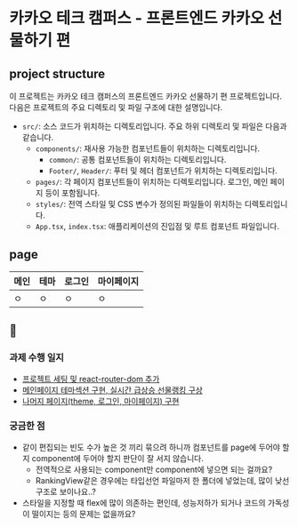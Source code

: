 # 카카오 테크 캠퍼스 - 프론트엔드 카카오 선물하기 편

## project structure

이 프로젝트는 카카오 테크 캠퍼스의 프론트엔드 카카오 선물하기 편 프로젝트입니다. 다음은 프로젝트의 주요 디렉토리 및 파일 구조에 대한 설명입니다.

- `src/`: 소스 코드가 위치하는 디렉토리입니다. 주요 하위 디렉토리 및 파일은 다음과 같습니다.
  - `components/`: 재사용 가능한 컴포넌트들이 위치하는 디렉토리입니다.
   	- `common/`: 공통 컴포넌트들이 위치하는 디렉토리입니다.
   	- `Footer/`, `Header/`: 푸터 및 헤더 컴포넌트가 위치하는 디렉토리입니다.
  - `pages/`: 각 페이지 컴포넌트들이 위치하는 디렉토리입니다. 로그인, 메인 페이지 등이 포함됩니다.
  - `styles/`: 전역 스타일 및 CSS 변수가 정의된 파일들이 위치하는 디렉토리입니다.
  - `App.tsx`, `index.tsx`: 애플리케이션의 진입점 및 루트 컴포넌트 파일입니다.

## page

|메인|테마|로그인|마이페이지|
|---|---|---|---|
|ㅇ|ㅇ|ㅇ|ㅇ|

## 🎸

### 과제 수행 일지

- [프로젝트 세팅 및 react-router-dom 추가](https://www.notion.so/Day-8-17d5af7315af4ad8a9b5dd72da8d52b8?pvs=4#f4809a6fe3bf4546be35fb7c72513dbf)
- [메인페이지 테마섹션 구현, 실시간 급상승 선물랭킹 구상](https://www.notion.so/Day-9-4ab00c0835fd4171b27ba7e21a3e81d1?pvs=4#ed06422429ae481487a706b9cbbe26b6)
- [나머지 페이지(theme, 로그인, 마이페이지) 구현](https://www.notion.so/Day-10-f35d03c898934bff9edbf4f150db8104?pvs=4#2be7062e72e543b89d5803e6aa13bb44`)

### 궁금한 점

- 같이 편집되는 빈도 수가 높은 것 끼리 묶으려 하니까 컴포넌트를 page에 두어야 할지 component에 두어야 할지 판단이 잘 서지 않습니다.
  - 전역적으로 사용되는 component만 component에 넣으면 되는 걸까요?
  - RankingView같은 경우에는 타입선언 파일마저 한 폴더에 넣었는데, 많이 낮선구조로 보이나요..?
- 스타일을 지정할 때 flex에 많이 의존하는 편인데, 성능저하가 되거나 코드의 가독성이 떨이지는 등의 문제는 없을까요?
